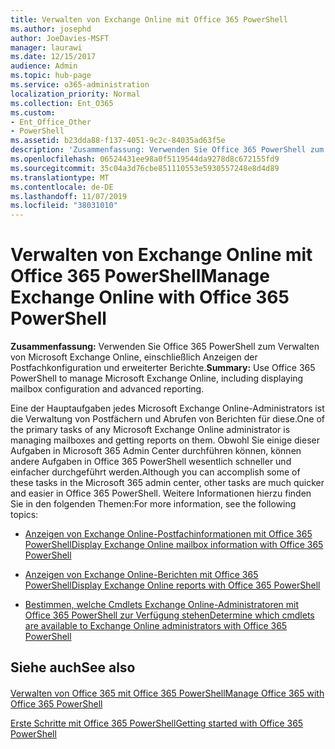 ```yaml
---
title: Verwalten von Exchange Online mit Office 365 PowerShell
ms.author: josephd
author: JoeDavies-MSFT
manager: laurawi
ms.date: 12/15/2017
audience: Admin
ms.topic: hub-page
ms.service: o365-administration
localization_priority: Normal
ms.collection: Ent_O365
ms.custom:
- Ent_Office_Other
- PowerShell
ms.assetid: b23dda88-f137-4051-9c2c-84035ad63f5e
description: 'Zusammenfassung: Verwenden Sie Office 365 PowerShell zum Verwalten von Microsoft Exchange Online, einschließlich Anzeigen der Postfachkonfiguration und erweiterter Berichte.'
ms.openlocfilehash: 06524431ee98a0f5119544da9278d8c672155fd9
ms.sourcegitcommit: 35c04a3d76cbe851110553e5930557248e8d4d89
ms.translationtype: MT
ms.contentlocale: de-DE
ms.lasthandoff: 11/07/2019
ms.locfileid: "38031010"
---
```

# <a name="manage-exchange-online-with-office-365-powershell"></a><span data-ttu-id="64180-103">Verwalten von Exchange Online mit Office 365 PowerShell</span><span class="sxs-lookup"><span data-stu-id="64180-103">Manage Exchange Online with Office 365 PowerShell</span></span>

 <span data-ttu-id="64180-104">**Zusammenfassung:** Verwenden Sie Office 365 PowerShell zum Verwalten von Microsoft Exchange Online, einschließlich Anzeigen der Postfachkonfiguration und erweiterter Berichte.</span><span class="sxs-lookup"><span data-stu-id="64180-104">**Summary:** Use Office 365 PowerShell to manage Microsoft Exchange Online, including displaying mailbox configuration and advanced reporting.</span></span>
  
<span data-ttu-id="64180-105">Eine der Hauptaufgaben jedes Microsoft Exchange Online-Administrators ist die Verwaltung von Postfächern und Abrufen von Berichten für diese.</span><span class="sxs-lookup"><span data-stu-id="64180-105">One of the primary tasks of any Microsoft Exchange Online administrator is managing mailboxes and getting reports on them.</span></span> <span data-ttu-id="64180-106">Obwohl Sie einige dieser Aufgaben in Microsoft 365 Admin Center durchführen können, können andere Aufgaben in Office 365 PowerShell wesentlich schneller und einfacher durchgeführt werden.</span><span class="sxs-lookup"><span data-stu-id="64180-106">Although you can accomplish some of these tasks in the Microsoft 365 admin center, other tasks are much quicker and easier in Office 365 PowerShell.</span></span> <span data-ttu-id="64180-107">Weitere Informationen hierzu finden Sie in den folgenden Themen:</span><span class="sxs-lookup"><span data-stu-id="64180-107">For more information, see the following topics:</span></span>
  
- [<span data-ttu-id="64180-108">Anzeigen von Exchange Online-Postfachinformationen mit Office 365 PowerShell</span><span class="sxs-lookup"><span data-stu-id="64180-108">Display Exchange Online mailbox information with Office 365 PowerShell</span></span>](https://technet.microsoft.com/library/mt771881%28v=exchg.160%29.aspx)
    
- [<span data-ttu-id="64180-109">Anzeigen von Exchange Online-Berichten mit Office 365 PowerShell</span><span class="sxs-lookup"><span data-stu-id="64180-109">Display Exchange Online reports with Office 365 PowerShell</span></span>](https://technet.microsoft.com/library/mt771882%28v=exchg.160%29.aspx)
    
- [<span data-ttu-id="64180-110">Bestimmen, welche Cmdlets Exchange Online-Administratoren mit Office 365 PowerShell zur Verfügung stehen</span><span class="sxs-lookup"><span data-stu-id="64180-110">Determine which cmdlets are available to Exchange Online administrators with Office 365 PowerShell</span></span>](https://technet.microsoft.com/library/mt771883%28v=exchg.160%29.aspx)
    
## <a name="see-also"></a><span data-ttu-id="64180-111">Siehe auch</span><span class="sxs-lookup"><span data-stu-id="64180-111">See also</span></span>

#### 

[<span data-ttu-id="64180-112">Verwalten von Office 365 mit Office 365 PowerShell</span><span class="sxs-lookup"><span data-stu-id="64180-112">Manage Office 365 with Office 365 PowerShell</span></span>](manage-office-365-with-office-365-powershell.md)
  
[<span data-ttu-id="64180-113">Erste Schritte mit Office 365 PowerShell</span><span class="sxs-lookup"><span data-stu-id="64180-113">Getting started with Office 365 PowerShell</span></span>](getting-started-with-office-365-powershell.md)

